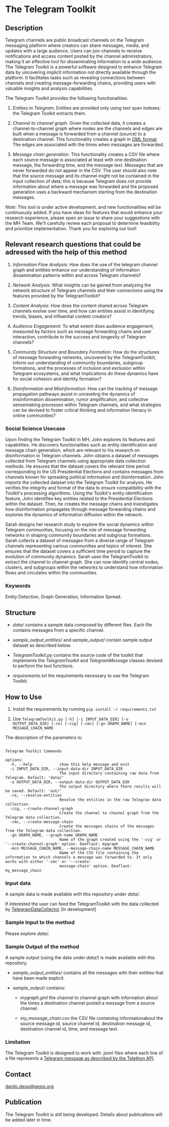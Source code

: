# The Telegram Toolkit

## Description

Telegram channels are public broadcast channels on the Telegram messaging platform where creators can share messages, media, and updates with a large audience. Users can join channels to receive notifications and access content posted by the channel administrators, making it an effective tool for disseminating information to a wide audience. The Telegram Toolkit is a powerful software designed to enhance Telegram data by uncovering implicit information not directly available through the platform. It facilitates tasks such as revealing connections between channels and creating message-forwarding chains, providing users with valuable insights and analysis capabilities.

The Telegram Toolkit provides the following functionalities:

1. *Entities in Telegram*. Entities are provided only using text span indexes; the Telegram Toolkit extracts them.

2. *Channel to channel graph*. Given the collected data, it creates a channel-to-channel graph where nodes are the channels and edges are built when a message is forwarded from a channel (source) to a destination channel. This functionality creates a graph in [GML format](https://networkx.org/documentation/stable/reference/readwrite/gml.html). The edges are associated with the times when messages are forwarded.

3. *Message chain generation*. This functionality creates a CSV file where each source message is associated at least with one destination message, the forwarding time, and the message text. Messages that are never forwarded do not appear in the CSV. The user should also note that the source message and its channel might not be contained in the input collection of data; this is because Telegram does not provide information about where a message was forwarded and the proposed generation uses a backward mechanism starting from the destination messages.


*Note*: This tool is under active development, and new functionalities will be continuously added. If you have ideas for features that would enhance your research experience, please open an issue to share your suggestions with the MH Team. We'll carefully review each proposal to determine feasibility and prioritize implementation. Thank you for exploring our tool!


## Relevant research questions that could be adressed with the help of this method 

1. *Information Flow Analysis*: How does the use of the telegram channel graph and entities enhance our understanding of information dissemination patterns within and across Telegram channels?

2. *Network Analysis*: What insights can be gained from analyzing the network structure of Telegram channels and their connections using the features provided by the TelegramToolkit?

3. *Content Analysis*: How does the content shared across Telegram channels evolve over time, and how can entities assist in identifying trends, biases, and influential content creators?

4. *Audience Engagement*: To what extent does audience engagement, measured by factors such as message forwarding chains and user interaction, contribute to the success and longevity of Telegram channels?

5. *Community Structure and Boundary Formation*: How do the structures of message forwarding networks, uncovered by the TelegramToolkit, inform our understanding of community boundaries, subgroup formations, and the processes of inclusion and exclusion within Telegram ecosystems, and what implications do these dynamics have for social cohesion and identity formation?

6. *Disinformation and Misinformation*: How can the tracking of message propagation pathways assist in unraveling the dynamics of misinformation dissemination, rumor amplification, and collective sensemaking processes within Telegram channels, and what strategies can be devised to foster critical thinking and information literacy in online communities?

### Social Science Usecase

Upon finding the Telegram Toolkit in MH, John explores its features and capabilities. He discovers functionalities such as entity identification and message chain generation, which are relevant to his research on disinformation in Telegram channels. John obtains a dataset of messages collected from Telegram channels using appropriate data collection methods. He ensures that the dataset covers the relevant time period corresponding to the US Presidential Elections and contains messages from channels known for spreading political information and disinformation. John imports the collected dataset into the Telegram Toolkit for analysis. He verifies the integrity and format of the data to ensure compatibility with the Toolkit's processing algorithms. Using the Toolkit's entity identification feature, John identifies key entities related to the Presidential Elections within the dataset. Then, he creates the message chains and investigates how disinformation propagates through message forwarding chains and explores the dynamics of information diffusion within the network.

Sarah designs her research study to explore the social dynamics within Telegram communities, focusing on the role of message forwarding networks in shaping community boundaries and subgroup formations. Sarah collects a dataset of messages from a diverse range of Telegram channels representing various communities and topics of interest. She ensures that the dataset covers a sufficient time period to capture the evolution of community dynamics. Sarah uses the TelegramToolkit to extract the channel to channel graph. She can now identify central nodes, clusters, and subgroups within the networks to understand how information flows and circulates within the communities.


### Keywords
Entity Detection, Graph Generation, Information Spread.


## Structure

- *data/* contains a sample data composed by different files. Each file contains messages from a specific channel.

- *sample_output_entities/* and *sample_output/* contain sample output dataset as described below.

- *TelegramToolkit.py* contains the source code of the toolkit that implements the *TelegramToolkit* and *TelegramMessage* classes devised to perform the tool functions.

- *requirements.txt* the requirements necessary to use the Telegram Toolkit. 


## How to Use

1. Install the requirements by running ```pip install -r requirements.txt```

2. Use ```TelegramToolkit.py [-h] [-i INPUT_DATA_DIR] [-o OUTPUT_DATA_DIR] [-re] [-ccg] [-cmc] [-gn GRAPH_NAME] [-mcn MESSAGE_CHAIN_NAME ```

The description of the parameters is:
```

Telegram Toolkit Commands

options:
  -h, --help            show this help message and exit
  -i INPUT_DATA_DIR, --input-data-dir INPUT_DATA_DIR
                        The input directory containing raw data from Telegram. Default: 'data/'
  -o OUTPUT_DATA_DIR, --output-data-dir OUTPUT_DATA_DIR
                        The output directory where there results will be saved. Default: 'out/'
  -re, --resolve-entities
                        Resolve the entities in the raw Telegran data collection.
  -ccg, --create-channel-graph
                        Create the channel to channel graph from the Telegram data collection.
  -cmc, --create-message-chain
                        Create the messages chains of the messages from the Telegram data collection.
  -gn GRAPH_NAME, --graph-name GRAPH_NAME
                        Name of the graph created using the '-ccg' or '--create-channel-graph' option. Deaflaut: mygraph
  -mcn MESSAGE_CHAIN_NAME, --message-chain-name MESSAGE_CHAIN_NAME
                        Name of the CSV file containing the information to which channels a message was forwarded to. It only works with either '-cmc' or '--create-
                        message-chain' option. Deaflaut: my_message_chain

```

### Input data

A sample data is made available with this repository under *data/*.

If interested the user can feed the TelegramToolkit with the data collected by [TelegramDataCollector]() [In development]



### Sample Input to the method

Please explore *data/*.


### Sample Output of the method

A sample output (using the data under *data/*) is made available with this repository.

- *sample_output_entities/* contains all the messages with their entities that have been made explicit.

- *sample_output/* contains:

  - *mygraph.gml* the channel to channel graph with information about the times a destination channel posted a message from a source channel.

  - *my_message_chain.csv* the CSV file containing informationabout the source message id, source channel id, destination message id, destination channel id, time, and message text.


### Limitation

The Telegram Toolkit is designed to work with .jsonl files where each line of a file represents a [Telegram message as described by the Telethon API](https://tl.telethon.dev/constructors/message.html). 


## Contact
danilo.dessi@gesis.org


## Publication 
The Telegram Toolkit is still being developed. Details about publications will be added later in time.


  
  
 
 
 

